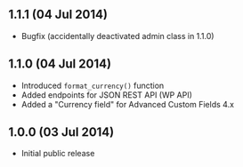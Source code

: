 ## 1.1.1 (04 Jul 2014)
* Bugfix (accidentally deactivated admin class in 1.1.0)

## 1.1.0 (04 Jul 2014)
* Introduced `format_currency()` function
* Added endpoints for JSON REST API (WP API)
* Added a "Currency field" for Advanced Custom Fields 4.x

## 1.0.0 (03 Jul 2014)
* Initial public release